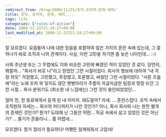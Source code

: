 ```yaml
---
redirect_from: /blog/2009/11/21/조직-조직력-관계-애착/
title: 조직, 조직력, 관계, 애착,...
tags: life
categories: ["rules-of-action"]
date: 2009-11-21T21:34:27+09:00
last_modified_at: 2009-11-21T21:34:27+09:00
---
```

잘 모르겠다. 요즘들어 나에 대한 믿음을 포함하여 많은 가치의 혼란 속에
있는데, 그 중 하나가 바로 조직과 나의 관계이다. 사실, 이런 고민을 하기엔
좀 늦은 나이인데... :-)

사회 초년생 또는 그 무렵에도 이와 비슷한 고민에 빠졌던 적이 있었던 것
같다. 당연히, 뭐랄까... "회사가 바로 나"라고 믿었던 그런 시절이었다.
회사의 행보에 대하여 "내 걱정 하듯" 걱정했고, 고민했고, 주장했고,
토론했고, 싸웠던 그런 시절이었다. "서른 즈음에"라는 노래 조차 와 닿지도
않던 햇병아리가 주름이 자글자글한 팀장과 맞장 뜨던 그런 시절...
회사 분위기도 (최소한 내 느낌에는) 그런 것이 용인되었었던...

얼마 전, 한 동료에게서 듣게 된 내 이미지. 태도랄까? 자세. ... 혼란스럽다.
조직 속에서 조직원의 자세는... 회사의 어디까지가 나인 것인가? 아니, 혹시
회사와 나는 완전 별개의 존재인 것인가? 뭔가? 도데체 난 그동안 어떤...
허공 속에서 살고 있었던 것은 아닌가? ... 줄기가 흔들리니... 쫌 어렵네...

모르겠다. 뭔가 정리가 필요하다! 어쨌든 일깨워줘서 고맙네!

